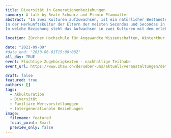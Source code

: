```yaml
---
title: Diversität in Generationenbeziehungen
summary: A talk by Beate Schwarz and Pirmin Pfammatter
abstract: "In zwei Kulturen aufzuwachsen, ist ein natürlicher Bestandteil der Entwicklung von erwachsenene Migrantinnen und Migranten der zweiten Generation.
In der Herkunftskultur der Eltern der meisten Secondos und Secondas in der Schweiz sind familiäre Wertvorstellungen und Austausch von Unterstützung zwischen den Generationen wichtiger als in der Schweizer Kultur. 
In welche Beziehung steht das Aufwachsen in zwei Kulturen mit dem erlebten Konsens in familiären Wertvorstellungen, welche erwachsene Kinder in der Beziehung zu ihren Eltern erleben. In welchem Zusammenhang steht dieser Konsens zur Beziehungsqualität und der Unterstützung, welche erwachsene Migrantinnen und Migranten ihren Eltern geben?"

location: Zürcher Hochschule für Angewandte Wissenschaften, Winterthur, Switzerland

date: "2021-09-09"
#date_end: "2030-06-01T15:00:00Z"
all_day: TRUE
event: Flüchtige Zugehörigkeiten - nachhaltige Teilhabe
event_url: https://www.zhaw.ch/de/ueber-uns/aktuell/veranstaltungen/detailansicht-veranstaltung/event-news/default-ea51a951b5/

draft: false
featured: true
authors: []
tags:
  - Akkulturation
  - Diversität
  - Familiäre Wertvorstellunggen
  - Intergenerationale Beziehungen
image:
  filename: featured
  focal_point: Smart
  preview_only: false
---
```

